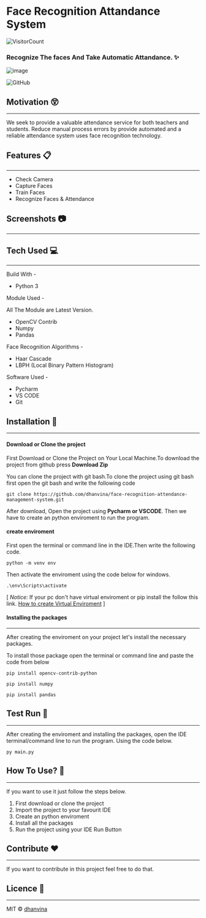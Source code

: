 # Face Recognition Attandance System
![VisitorCount](https://profile-counter.glitch.me/face-recognition-attendance-management-system/count.svg)


### Recognize The faces And Take Automatic Attandance. :sparkles:

![image](https://user-images.githubusercontent.com/47035051/211322033-583a139e-68b6-4a00-8f28-01bc632a1269.png)



![GitHub](https://img.shields.io/github/license/kmhmubin/Face-Recognition-Attendance-System)

## Motivation :astonished:
----------------------------
We seek to provide a valuable attendance service for both teachers and students. Reduce manual process errors by provide automated and a reliable attendance system uses face recognition technology.

## Features :clipboard:
---------------------------
* Check Camera
* Capture Faces
* Train Faces
* Recognize Faces & Attendance

## Screenshots :camera:
-----------------------------------

## Tech Used :computer:
--------------------------
Build With - 
* Python 3

Module Used -

All The Module are Latest Version.
* OpenCV Contrib 
* Numpy
* Pandas


Face Recognition Algorithms -
* Haar Cascade
* LBPH (Local Binary Pattern Histogram)

Software Used -
* Pycharm
* VS CODE 
* Git

## Installation :key:
-----------------------------------

#### Download or Clone the project

First Download or Clone the Project on Your Local Machine.To download the project from github press **Download Zip**

You can clone the project with git bash.To clone the project using git bash first open the git bash and write the following code
```
git clone https://github.com/dhanvina/face-recognition-attendance-management-system.git
```
After download, Open the project using **Pycharm or VSCODE**. Then we have to create an python enviroment to run the program.

#### create enviroment 
First open the terminal or command line in the IDE.Then write the following code.
```
python -m venv env
```
Then activate the enviroment using the code below for windows.
```
.\env\Scripts\activate
```
[ *Notice:*
If your pc don't have virtual enviroment or pip install the follow this link.
[How to create Virtual Enviroment](https://packaging.python.org/guides/installing-using-pip-and-virtual-environments/) ]

#### Installing the packages
--------------------------------------------------

After creating the enviroment on your project let's install the necessary packages. 


To install those package open the terminal or command line and paste the code from below

```
pip install opencv-contrib-python
```
```
pip install numpy
```
```
pip install pandas
```

## Test Run :bicyclist:
-----------------------
After creating the enviroment and installing the packages, open the IDE terminal/command line to run the program. Using the code below.

```
py main.py
```
## How To Use? :pencil:
----------------------
If you want to use it just follow the steps below.

1. First download or clone the project
2. Import the project to your favourit IDE
3. Create an python enviroment
4. Install all the packages 
5. Run the project using your IDE Run Button

## Contribute :heart:
--------------------------------------
If you want to contribute in this project feel free to do that.

## Licence :scroll:
---------------------------------
MIT © [dhanvina](https://github.com/dhanvina)
